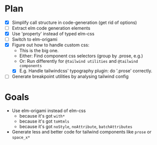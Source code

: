 # Plan

* [X] Simplify call structure in code-generation (get rid of options)
* [ ] Extract elm code generation elements
* [X] Use 'property' instead of typed elm-css
* [ ] Switch to elm-origami
* [X] Figure out how to handle custom css:
  - This is the big one.
  - Either: Find component css selectors (group by .prose, e.g.)
  - Or: Run differently for `@tailwind utilities` and `@tailwind components`
  - [X] E.g. Handle tailwindcss' typography plugin: do '.prose' correctly.
* [ ] Generate breakpoint utilities by analysing tailwind config

# Goals

* Use elm-origami instead of elm-css
  - because it's got `with*`
  - because it's got `toHtmls`
  - because it's got `noStyle`, `noAttribute`, `batchAttributes`
* Generate less and better code for tailwind components like `prose` or `space_x*`
